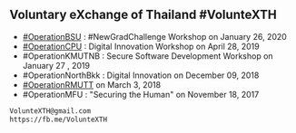 ## Voluntary eXchange of Thailand #VolunteXTH

+ [#OperationBSU](OperationBSU) : #NewGradChallenge Workshop on January 26, 2020
+ [#OperationCPU](OperationCPU) : Digital Innovation Workshop on April 28, 2019
+ #OperationKMUTNB : Secure Software Development Workshop on January 27 , 2019
+ #OperationNorthBkk : Digital Innovation on December 09, 2018 
+ [#OperationRMUTT](https://youtu.be/9-vCHJvjWBU) on March 3, 2018
+ #OperationMFU : "Securing the Human" on November 18, 2017 

```markdown
VolunteXTH@gmail.com
https://fb.me/VolunteXTH
```